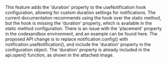 This feature adds the 'duration' property to the useNotification hook configuration, allowing for custom duration settings for notifications. The current documentation recommends using the hook over the static method, but the hook is missing the 'duration' property, which is available in the static method configuration.
There is an issue with the 'placement' property in the codesandbox environment, and an example can be found here. The proposed API change is to replace notification.config() with notification.useNotification(), and include the 'duration' property in the configuration object. The 'duration' property is already included in the api.open() function, as shown in the attached image.
